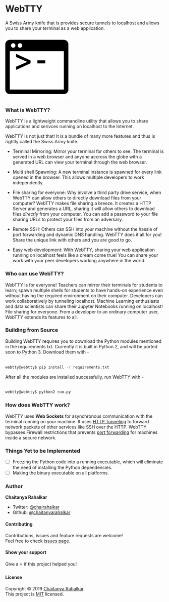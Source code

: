 # WebTTY


A Swiss Army knife that is provides secure tunnels to localhost and allows you to share your terminal as a web application.

<img src="icon.png" height="200">


### What is WebTTY? 

WebTTY is a lightweight commandline utility that allows you to share applications and serivces running on localhost to the Internet. 

WebTTY is not just that! It is a bundle of many more features and thus is rightly called the Swiss Army knife.

- Terminal Mirroring: Mirror your terminal for others to see. The terminal is served in a web browser and anyone accross the globe with a generated URL can view your terminal through the web browser.

- Multi shell Spawning: A new terminal instance is spawned for every link opened in the browser. This allows multiple developers to work independently.

- File sharing for everyone: Why involve a third party drive service, when WebTTY can allow others to directly download files from your computer? WebTTY makes file sharing a breeze. It creates a HTTP Server and generates a URL, sharing it will allow others to download files <i> directly </i> from your computer. You can add a password to your file sharing URLs to protect your files from an adversary. 

- Remote SSH: Others can SSH into your machine without the hassle of port forwarding and dynamic DNS handling. WebTTY does it all for you! Share the unique link with others and you are good to go.  

- Easy web development: With WebTTY, sharing your web application running on localhost feels like a dream come true! You can share your work with your peer developers working anywhere in the world. 


### Who can use WebTTY? 

WebTTY is for everyone! Teachers can mirror their terminals for students to learn; spawn multiple shells for students to have hands-on experience even without having the required environment on their computer. Developers can work collaboratively by tunneling localhost. Machine Learning enthusiasts and data scientists can share their Jupyter Notebooks running on localhost! File sharing for everyone. From a developer to an ordinary computer user, WebTTY extends its features to all.  


### Building from Source

Building WebTTY requires you to download the Python modules mentioned in the requirements.txt. Currently it is built in Python 2, and will be ported soon to Python 3. 
Download them with - 

```bash

webtty@webtty$ pip install -r requirements.txt

```

After all the modules are installed successfully, run WebTTY with - 

```bash

webtty@webtty$ python2 run.py 

```

### How does WebTTY work?

WebTTY uses <b>Web Sockets</b> for asynchronous communication with the terminal running on your machine. It uses [HTTP Tunneling](https://en.wikipedia.org/wiki/HTTP_tunnel) to forward network packets of other services like SSH over the HTTP. WebTTY bypasses Firewall restrictions that prevents [port forwarding](https://en.wikipedia.org/wiki/Port_forwarding) for machines inside a secure network. 


### Things Yet to be Implemented 

- [ ] Freezing the Python code into a running executable, which will eliminate the need of installing the Python dependencies.
- [ ] Making the binary executable on all platforms.

### Author

 **Chaitanya Rahalkar**

* Twitter: [@chairahalkar](https://twitter.com/chairahalkar)
* Github: [@chaitanyarahalkar](https://github.com/chaitanyarahalkar)

#### Contributing

Contributions, issues and feature requests are welcome!<br />Feel free to check [issues page](https://github.com/chaitanyarahalkar/WebTTY/issues).

#### Show your support

Give a ⭐️ if this project helped you!

#### License

Copyright © 2019 [Chaitanya Rahalkar](https://github.com/chaitanyarahalkar).<br />
This project is [MIT](https://github.com/chaitanyarahalkar/WebTTY/blob/master/LICENSE) licensed.






